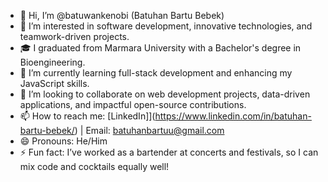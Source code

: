 - 👋 Hi, I’m @batuwankenobi (Batuhan Bartu Bebek)
- 👀 I’m interested in software development, innovative technologies, and teamwork-driven projects.
- 🎓 I graduated from Marmara University with a Bachelor's degree in Bioengineering. 
- 🌱 I’m currently learning full-stack development and enhancing my JavaScript skills.
- 💞️ I’m looking to collaborate on web development projects, data-driven applications, and impactful open-source contributions.
- 📫 How to reach me: [LinkedIn]](https://www.linkedin.com/in/batuhan-bartu-bebek/) | Email: batuhanbartuu@gmail.com
- 😄 Pronouns: He/Him
- ⚡ Fun fact: I’ve worked as a bartender at concerts and festivals, so I can mix code and cocktails equally well!
